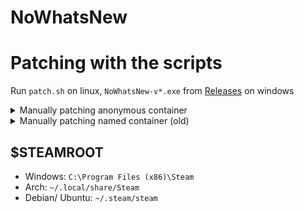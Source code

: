 # NoWhatsNew

# Patching with the scripts
Run `patch.sh` on linux, `NoWhatsNew-v*.exe` from [Releases](https://github.com/mchangrh/NoWhatsNew/releases) on windows

<details>
<summary>Manually patching anonymous container</summary>

# Manually patching anonymous container
## Setup
1. Find the container that holds the updates box. This can be done by launching steam with the `-dev` flag
2. Find a identifying class of the child container we can target.
   1. In this case we used `._17uEBe5Ri8TMsnfELvs8-N`
3. construct a **chained** selector targeting the parent of this class with the `display:none` property
   1. In this case we use `}div:has(>._17uEBe5Ri8TMsnfELvs8-N){display:none;}`
   2. We have to chain it with the previous container, so the `}` is very important as to not break the CSS
4. Find a target property in the child block, ideally it is longer than our target string and also at the end.
   1. In this case we use `background-image:linear-gradient(to top, #171d25 0%, #2d333c 80%)}` since it is plenty long
5. Steam only check the length of the file so after we replace the last property, we pad our new selector with whitespaces
```diff
height:324px;overflow:hidden;
- background-image:linear-gradient(to top, #171d25 0%, #2d333c 80%)}⏎
+ }div:has(>._17uEBe5Ri8TMsnfELvs8-N){display:none;}                ⏎
```

</details>

<details>
<summary>Manually patching named container (old)</summary>

# Manually patching named container
1. Search for the css file that includes the `WhatsNew` container
   1. Currently (2023-04-27) this file is named `sp.css` under `$STEAMROOT\steamui\css`
2. Locate the block that modifies the container - `libraryhome_UpdatesContainer`...
3. Find a property that is long enough to fit the modification and not important, in this case we choose `padding`
4. Steam only checks the length of the file so we replace `padding:` with `display:none` and pad it with the appropiate amount of spaces
```diff
- padding:16px 24px 0px 24px;⏎
+ display:none;              ⏎
```
5. Exit/ Quit out of Steam and restart the steam client.

</details>

## $STEAMROOT
- Windows: `C:\Program Files (x86)\Steam`
- Arch: `~/.local/share/Steam`
- Debian/ Ubuntu: `~/.steam/steam`